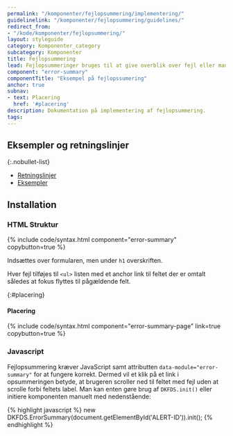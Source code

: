 ```yaml
---
permalink: "/komponenter/fejlopsummering/implementering/"
guidelinelink: "/komponenter/fejlopsummering/guidelines/"
redirect_from:
- "/kode/komponenter/fejlopsummering/"
layout: styleguide
category: Komponenter_category
subcategory: Komponenter
title: Fejlopsummering
lead: Fejlopsummeringer bruges til at give overblik over fejl eller mangler, der skal rettes på en side eller et trin, før brugeren kan komme videre.
component: "error-summary"
componentTitle: "Eksempel på fejlopssumering"
anchor: true
subnav:
- text: Placering
  href: '#placering'
description: Dokumentation på implementering af fejlopsummering.
tags:
---
```


## Eksempler og retningslinjer

{:.nobullet-list}
- <a href="/komponenter/fejlopsummering/#retningslinjer">Retningslinjer</a>
- <a href="/komponenter/fejlopsummering/">Eksempler</a>

## Installation

### HTML Struktur

{% include code/syntax.html component="error-summary" copybutton=true %}

Indsættes over formularen, men under `h1` overskriften.

Hver fejl tilføjes til `<ul>` listen med et anchor link til feltet der er omtalt således at fokus flyttes til pågældende felt.

{:#placering}
#### Placering

{% include code/syntax.html component="error-summary-page" link=true copybutton=true %}


### Javascript
Fejlopsummering kræver JavaScript samt attributten `data-module="error-summary"` for at fungere korrekt. Dermed vil et klik på et link i opsummeringen betyde, at brugeren scroller ned til feltet med fejl uden at scrolle forbi feltets label. Man kan enten gøre brug af `DKFDS.init()` eller initiere komponenten manuelt med nedenstående:

{% highlight javascript %}
new DKFDS.ErrorSummary(document.getElementById('ALERT-ID')).init();
{% endhighlight %}